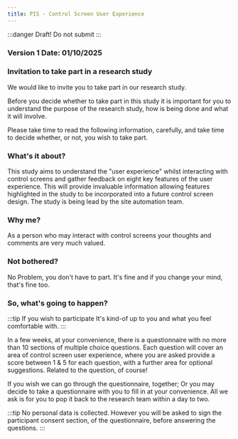 ```yaml
---
title: PIS - Control Screen User Experience
---
```

:::danger Draft!
Do not submit
:::
### Version 1  Date: 01/10/2025
### Invitation to take part in a research study
We would like to invite you to take part in our research study.

Before you decide whether to take part in this study it is important for you to understand the purpose of the 
research study, how is being done and what it will involve.

Please take time to read the following information, carefully, and take time to decide whether, or not, you wish to 
take part.
### What's it about?

This study aims to understand the "user experience" whilst interacting with control screens and gather feedback on eight
key features of the user experience. This will provide invaluable information allowing features highlighted in the 
study to be incorporated into a future control screen design. The study is being lead by the site automation team.


### Why me?

As a person who may interact with control screens your thoughts and comments are very much valued.

### Not bothered?
No Problem, you don't have to part. It's fine and if you change your mind, that's fine too.

### So, what's going to happen?

:::tip If you wish to participate 
It's kind-of up to you and what you feel comfortable with. 
:::

In a few weeks, at your convenience, there is a questionnaire with no more than 10 sections of multiple choice questions. Each question will cover an area of control screen user experience, where you are
asked provide a score between 1 & 5 for each question, with a further area for optional suggestions. Related to the
question, of course!

If you wish we can go through the questionnaire, together; Or you may decide to take 
a questionnaire with you to fill in at your convenience. All we ask is for you to pop it back to the research team within a day to two.

:::tip No personal data is collected.
However you will be asked to sign the participant consent section, of the questionnaire,
before answering the questions.
:::
